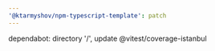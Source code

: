 ```yaml
---
'@ktarmyshov/npm-typescript-template': patch
---
```


dependabot: directory '/', update @vitest/coverage-istanbul
